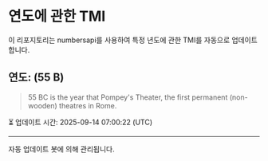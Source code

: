 
# 연도에 관한 TMI

이 리포지토리는 numbersapi를 사용하여 특정 년도에 관한 TMI를 자동으로 업데이트합니다.

## 연도: (55 B)
> 55 BC is the year that Pompey's Theater, the first permanent (non-wooden) theatres in Rome.

⏳ 업데이트 시간: 2025-09-14 07:00:22 (UTC)

---
자동 업데이트 봇에 의해 관리됩니다.
